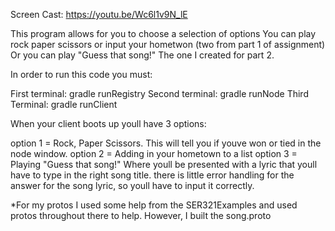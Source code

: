 Screen Cast: https://youtu.be/Wc6l1v9N_lE

This program allows for you to choose a selection of options
You can play rock paper scissors or input your hometwon (two from part 1 of assignment)
Or you can play "Guess that song!" The one I created for part 2.

In order to run this code you must:

First terminal: gradle runRegistry
Second terminal:  gradle runNode
Third Terminal: gradle runClient

When your client boots up youll have 3 options: 

option 1 = Rock, Paper Scissors. 
    This will tell you if youve won or tied in the node window. 
option 2 = Adding in your hometown to a list
option 3 = Playing "Guess that song!" Where youll be presented with a lyric that youll have to type in the right song title. 
    there is little error handling for the answer for the song lyric, so youll have to input it correctly. 


*For my protos I used some help from the SER321Examples and used protos throughout there to help. However, I built the song.proto


